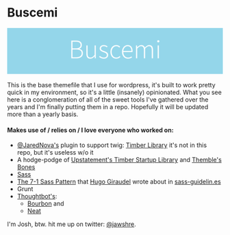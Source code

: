 # Buscemi
![Buscemi](buscemi.png)

This is the base themefile that I use for wordpress, it's built to work pretty quick in my environment, so it's a little (insanely) opinionated. What you see here is a conglomeration of all of the sweet tools I've gathered over the years and I'm finally putting them in a repo. Hopefully it will be updated more than a yearly basis.

#### Makes use of / relies on / I love everyone who worked on:
- [@JaredNova's](http://twitter.com/jarednova) plugin to support twig: [Timber Library](https://github.com/jarednova/timber) it's not in this repo, but it's useless w/o it
- A hodge-podge of [Upstatement's Timber Startup Library](https://github.com/upstatement/timber-starter-theme) and [Themble's Bones](http://themble.com/bones/)
- [Sass](http://sass-lang.com/)
- [The 7-1 Sass Pattern](http://sass-guidelin.es/#the-7-1-pattern) that [Hugo Giraudel](http://hugogiraudel.com/) wrote about in [sass-guidelin.es](http://sass-guidelin.es)
- Grunt
- [Thoughtbot's](https://github.com/thoughtbot):
	- [Bourbon](bourbon.io) and
	- [Neat](http://neat.bourbon.io/)

I'm Josh, btw. hit me up on twitter: [@jawshre](http://twitter.com/jawshre).